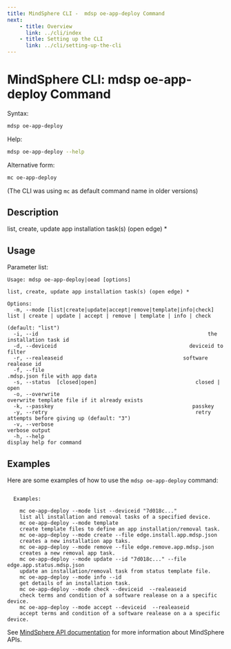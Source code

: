 ```yaml
---
title: MindSphere CLI -  mdsp oe-app-deploy Command
next:
    - title: Overview
      link: ../cli/index
    - title: Setting up the CLI
      link: ../cli/setting-up-the-cli
---
```


# MindSphere CLI: mdsp oe-app-deploy Command

Syntax:

```bash
mdsp oe-app-deploy
```

Help:

```bash
mdsp oe-app-deploy --help
```

Alternative form:

```bash
mc oe-app-deploy
```

(The CLI was using `mc` as default command name in older versions)

## Description

list, create, update app installation task(s) (open edge) *

## Usage

Parameter list:

```text
Usage: mdsp oe-app-deploy|oead [options]

list, create, update app installation task(s) (open edge) *

Options:
  -m, --mode [list|create|update|accept|remove|template|info|check]  list | create | update | accept | remove | template | info | check
                                                                     (default: "list")
  -i, --id                                                       the installation task id
  -d, --deviceid                                           deviceid to filter
  -r, --realeaseid                                       software realease id
  -f, --file                                                   .mdsp.json file with app data
  -s, --status  [closed|open]                                closed | open
  -o, --overwrite                                                    overwrite template file if it already exists
  -k, --passkey                                             passkey
  -y, --retry                                                retry attempts before giving up (default: "3")
  -v, --verbose                                                      verbose output
  -h, --help                                                         display help for command

```

## Examples

Here are some examples of how to use the `mdsp oe-app-deploy` command:

```text

  Examples:

    mc oe-app-deploy --mode list --deviceid "7d018c..." 
	list all installation and removal tasks of a specified device.
    mc oe-app-deploy --mode template 
	create template files to define an app installation/removal task.
    mc oe-app-deploy --mode create --file edge.install.app.mdsp.json 
	creates a new installation app taks.
    mc oe-app-deploy --mode remove --file edge.remove.app.mdsp.json 
	creates a new removal app task.
    mc oe-app-deploy --mode update --id "7d018c..." --file edge.app.status.mdsp.json 
	update an installation/removal task from status template file.
    mc oe-app-deploy --mode info --id 
	get details of an installation task.
    mc oe-app-deploy --mode check --deviceid  --realeaseid   
	check terms and condition of a software realease on a a specific device.
    mc oe-app-deploy --mode accept --deviceid  --realeaseid  
	accept terms and condition of a software realease on a a specific device.

```

See [MindSphere API documentation](https://documentation.mindsphere.io/MindSphere/apis/index.html) for more information about MindSphere APIs.